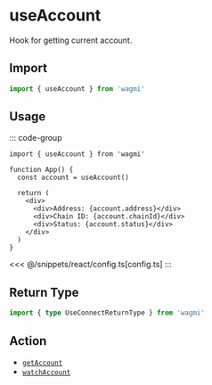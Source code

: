 # useAccount

Hook for getting current account.

## Import

```ts
import { useAccount } from 'wagmi'
```

## Usage

::: code-group
```tsx [index.tsx]
import { useAccount } from 'wagmi'

function App() {
  const account = useAccount()

  return (
    <div>
      <div>Address: {account.address}</div>
      <div>Chain ID: {account.chainId}</div>
      <div>Status: {account.status}</div>
    </div>
  )
}
```
<<< @/snippets/react/config.ts[config.ts]
:::

## Return Type

```ts
import { type UseConnectReturnType } from 'wagmi'
```

<!--@include: @shared/getAccount-return-type.md-->

## Action

- [`getAccount`](/core/actions/getAccount)
- [`watchAccount`](/core/actions/getAccount#watchaccount)